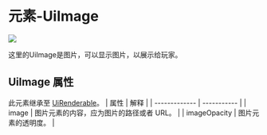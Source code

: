 # 元素-UiImage

![](/QQ20240918-150518.png)


这里的UiImage是图片，可以显示图片，以展示给玩家。


## UiImage 属性
此元素继承至 [UiRenderable](./UiRenderable)。
| 属性        |      解释      | 
| ------------- | ----------- | 
| image      | 图片元素的内容，应为图片的路径或者 URL。 | 
| imageOpacity |   图片元素的透明度。   |
